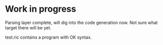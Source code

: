 # Work in progress

Parsing layer complete,
will dig into the code generation now. 
Not sure what target there will be yet.

test.ric contains a program with OK syntax.
